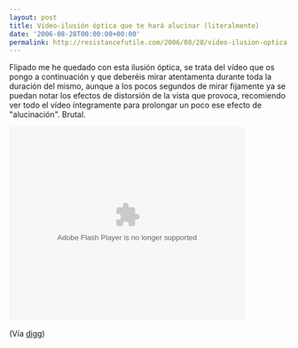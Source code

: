 ```yaml
---
layout: post
title: Vídeo-ilusión óptica que te hará alucinar (literalmente)
date: '2006-08-28T00:00:00+00:00'
permalink: http://resistancefutile.com/2006/08/28/video-ilusion-optica-que-te-hara-alucinar-literalmente/
---
```

Flipado me he quedado con esta ilusión óptica, se trata del vídeo que os pongo a continuación y que deberéis mirar atentamenta durante toda la duración del mismo, aunque a los pocos segundos de mirar fijamente ya se puedan notar los efectos de distorsión de la vista que provoca, recomiendo ver todo el vídeo íntegramente para prolongar un poco ese efecto de "alucinación". Brutal.

<object width="425" height="350"><param name="movie" value="http://embed.break.com/MTI3NDQ1"></param><embed src="http://embed.break.com/MTI3NDQ1" type="application/x-shockwave-flash" width="425" height="350"></embed></object>

(Vía <a href="http://digg.com/videos_animation/Cool_Optical_Illusion_Makes_You_Hallucinate">digg</a>)
